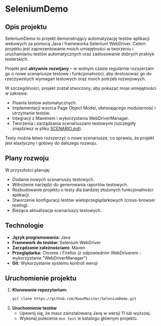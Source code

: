 

# SeleniumDemo

## Opis projektu

SeleniumDemo to projekt demonstrujący automatyzację testów aplikacji webowych za pomocą Java i frameworka Selenium WebDriver. Celem projektu jest zaprezentowanie moich umiejętności w tworzeniu i uruchamianiu testów automatycznych oraz zastosowanie dobrych praktyk testerskich. 

Projekt jest **aktywnie rozwijany** – w wolnym czasie regularnie rozszerzam go o nowe scenariusze testowe i funkcjonalności, aby dostosować go do rzeczywistych wymagań testowych oraz moich potrzeb rozwojowych.

W szczególności, projekt został stworzony, aby pokazać moje umiejętności w zakresie:
- Pisania testów automatycznych.
- Implementacji wzorca Page Object Model, ułatwiającego modularność i utrzymanie testów.
- Integracji z Mavenem i wykorzystania WebDriverManager.
- Tworzenia i zarządzania scenariuszami testowymi (szczegóły znajdziesz w pliku [SCENARIO.md](SCENARIO.md)).

Testy można łatwo rozszerzyć o nowe scenariusze, co sprawia, że projekt jest elastyczny i gotowy do dalszego rozwoju. 

## Plany rozwoju

W przyszłości planuję:
- Dodanie nowych scenariuszy testowych.
- Wdrożenie narzędzi do generowania raportów testowych.
- Rozbudowanie projektu o testy dla bardziej złożonych funkcjonalności aplikacji.
- Stworzenie konfiguracji testów wieloprzeglądarkowych (cross-browser testing).
- Bieżąca aktualizacja scenariuszy testowych. 

## Technologie

- **Język programowania:** Java
- **Framework do testów:** Selenium WebDriver
- **Zarządzanie zależnościami:** Maven
- **Przeglądarka:** Chrome / Firefox (z odpowiednim WebDriverem - wykorzystanie "WebDriverManager")
- **Git**: Wykorzystanie systemu kontroli wersji


## Uruchomienie projektu

1. **Klonowanie repozytorium:**
   ```bash
   git clone https://github.com/KwasMaister/SeleniumDemo.git
2. **Uruchomienie testów** 
   - Upewnij się, że masz zainstalowaną Javę w wersji 11 lub wyższej.
   - Wykonaj polecenie `mvn test` w katalogu głównym projektu.

